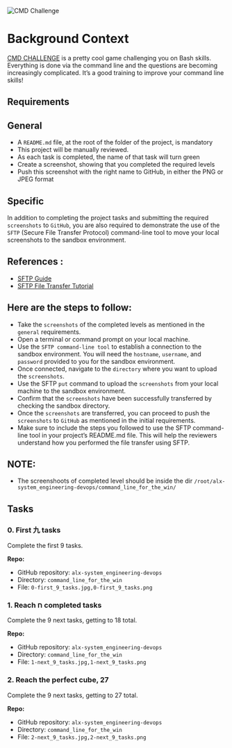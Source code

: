 ![CMD Challenge](https://s3.amazonaws.com/intranet-projects-files/holbertonschool-sysadmin_devops/324/06AChAO.png)

# Background Context
[CMD CHALLENGE](https://intranet.alxswe.com/rltoken/a83_NOBEtXgFr1Yqej0HYA) is a pretty cool game challenging you on Bash skills. Everything is done via the command line and the questions are becoming increasingly complicated. It’s a good training to improve your command line skills!

## Requirements  
## General
- A `README.md` file, at the root of the folder of the project, is mandatory
- This project will be manually reviewed.
- As each task is completed, the name of that task will turn green
- Create a screenshot, showing that you completed the required levels
- Push this screenshot with the right name to GitHub, in either the PNG or JPEG format

## Specific  
In addition to completing the project tasks and submitting the required `screenshots` to `GitHub`, you are also required to demonstrate the use of the `SFTP` (Secure File Transfer Protocol) command-line tool to move your local screenshots to the sandbox environment.

## References :
- [SFTP Guide](https://intranet.alxswe.com/rltoken/OwMT_ctWdMI7L6JFzLvVKQ)
- [SFTP File Transfer Tutorial](https://intranet.alxswe.com/rltoken/aTKBzKWZ5EI-qZjJVblUzg)
## Here are the steps to follow:
- Take the `screenshots` of the completed levels as mentioned in the `general` requirements.
- Open a terminal or command prompt on your local machine.
- Use the `SFTP command-line tool` to establish a connection to the sandbox environment. You will need the `hostname`, `username`, and `password` provided to you for the sandbox environment.
- Once connected, navigate to the `directory` where you want to upload the `screenshots`.
- Use the SFTP `put` command to upload the `screenshots` from your local machine to the sandbox environment.
- Confirm that the `screenshots` have been successfully transferred by checking the sandbox directory.
- Once the `screenshots` are transferred, you can proceed to push the `screenshots` to `GitHub` as mentioned in the initial requirements.
- Make sure to include the steps you followed to use the SFTP command-line tool in your project’s README.md file. This will help the reviewers understand how you performed the file transfer using SFTP.

## NOTE:
- The screenshoots of completed level should be inside the dir `/root/alx-system_engineering-devops/command_line_for_the_win/`

## Tasks  
### 0. First 九 tasks

Complete the first 9 tasks.

**Repo:**
- GitHub repository: `alx-system_engineering-devops`
- Directory: `command_line_for_the_win`
- File: `0-first_9_tasks.jpg,0-first_9_tasks.png`

### 1. Reach ח completed tasks

Complete the 9 next tasks, getting to 18 total.

**Repo:**
- GitHub repository: `alx-system_engineering-devops`
- Directory: `command_line_for_the_win`
- File: `1-next_9_tasks.jpg,1-next_9_tasks.png`

### 2. Reach the perfect cube, 27

Complete the 9 next tasks, getting to 27 total.

**Repo:**
- GitHub repository: `alx-system_engineering-devops`
- Directory: `command_line_for_the_win`
- File: `2-next_9_tasks.jpg,2-next_9_tasks.png`

